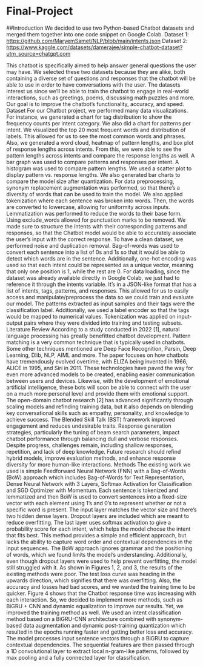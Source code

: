 # Final-Project
##Introduction
We decided to use two Python-based Chatbot datasets and merged them together into one code snippet on Google Colab.
Dataset 1:
https://github.com/MaryemSamet/NLP/blob/main/intents.json
Dataset 2:
https://www.kaggle.com/datasets/damerajee/simple-chatbot-dataset?utm_source=chatgpt.com

This chatbot is specifically aimed to help answer general questions the user may have. We selected these two datasets because they are alike, both containing a diverse set of questions and responses that the chatbot will be able to use in order to have conversations with the user. The datasets interest us since we’ll be able to train the chatbot to engage in real-world interactions, such as greetings, poems, discussing math puzzles and more. Our goal is to improve the chatbot’s functionality, accuracy, and speed. 
Dataset
For our Chatbot project, we performed many data visualizations. For instance, we generated a chart for tag distribution to show the frequency counts per intent category. We also did a chart for patterns per intent. We visualized the top 20 most frequent words and distribution of labels. This allowed for us to see the most common words and phrases. Also, we generated a word cloud, heatmap of pattern lengths, and box plot of response lengths across intents. From this, we were able to see the pattern lengths across intents and compare the response lengths as well. A bar graph was used to compare patterns and responses per intent. A histogram was used to compare pattern lengths. We used a scatter plot to display pattern vs. response lengths. We also generated bar charts to compare the model size after quantization. 
For data preprocessing, synonym replacement augmentation was performed, so that there’s a diversity of words that can be used to train the model. We also applied tokenization where each sentence was broken into words. Then, the words are converted to lowercase, allowing for uniformity across inputs. Lemmatization was performed to reduce the words to their base form. Using exclude_words allowed for punctuation marks to be removed. We made sure to structure the intents with their corresponding patterns and responses, so that the Chatbot model would be able to accurately associate the user’s input with the correct response. To have a clean dataset, we performed noise and duplication removal. Bag-of-words was used to convert each sentence into a list of 0s and 1s so that it would be able to detect which words are in the sentence. Additionally, one-hot encoding was used so that each intent could be represented as a unique vector, meaning that only one position is 1, while the rest are 0.
For data loading, since the dataset was already available directly in Google Colab, we just had to reference it through the intents variable. It’s in a JSON-like format that has a list of intents, tags, patterns, and responses. This allowed for us to easily access and manipulate/preprocess the data so we could train and evaluate our model. The patterns extracted as input samples and their tags were the classification label. Additionally, we used a label encoder so that the tags would be mapped to numerical values. Tokenization was applied on input-output pairs where they were divided into training and testing subsets.
 Literature Review
According to a study conducted in 2022 [1], natural language processing has greatly benefitted chatbot development. Pattern matching is a very common technique that is typically used in chatbots. Some other techniques mentioned are Deep Face Recognition, Parsin, Deep Learning, Dlib, NLP, AIML and more. The paper focuses on how chatbots have tremendously evolved overtime, with ELIZA being invented in 1966, ALICE in 1995, and Siri in 2011. These technologies have paved the way for even more advanced models to be created, enabling easier communication between users and devices. Likewise, with the development of emotional artificial intelligence, these bots will soon be able to connect with the user on a much more personal level and provide them with emotional support.
The open-domain chatbot research [2] has advanced significantly through scaling models and refinding training data, but it also depends on blending key conversational skills such as empathy, personality, and knowledge to achieve success. The Blended Skill Talk (BST) framework improved engagement and reduces undesirable traits. Response generation strategies, particularly the tuning of beam search parameters, impact chatbot performance through balancing dull and verbose responses. Despite progress, challenges remain, including shallow responses, repetition, and lack of deep knowledge. Future research should refind hybrid models, improve evaluation methods, and enhance response diversity for more human-like interactions.
 Methods
The existing work we used is simple Feedforward Neural Network (FNN) with a Bag-of-Words (BoW) approach which includes Bag-of-Words for Text Representation, Dense Neural Network with 3 Layers, Softmax Activation for Classification and SGD Optimizer with Momentum.  Each sentence is tokenized and lemmatized and then BoW is used to convert sentences into a fixed-size vector with each element using 1’s and 0’s to represent whether or not a specific word is present. The input layer matches the vector size and there’s two hidden dense layers. Dropout layers are included which are meant to reduce overfitting. The last layer uses softmax activation to give a probability score for each intent, which helps the model choose the intent that fits best. This method provides a simple and efficient approach, but lacks the ability to capture word order and contextual dependencies in the input sequences. The BoW approach ignores grammar and the positioning of words, which we found limits the model’s understanding. Additionally, even though dropout layers were used to help prevent overfitting, the model still struggled with it. As shown in Figures 1, 2, and 3, the results of the existing methods were poor. The test loss curve was heading in the upwards direction, which signifies that there was overfitting. Also, the accuracy and losses had bad scores, and we wanted the training time to be quicker. Figure 4 shows that the Chatbot response time was increasing with each interaction. So, we decided to implement more methods, such as BiGRU + CNN and dynamic equalization to improve our results.
Yet, we improved the training method as well. We used an intent classification method based on a BiGRU-CNN architecture combined with synonym-based data augmentation and dynamic post-training quantization which resulted in the epochs running faster and getting better loss and accuracy. The model processes input sentence vectors through a BiGRU to capture contextual dependencies. The sequential features are then passed through a 1D convolutional layer to extract local n-gram-like patterns, followed by max pooling and a fully connected layer for classification.


